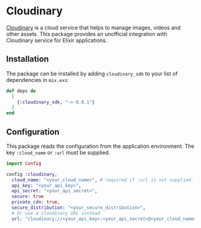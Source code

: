 # Cloudinary

[Cloudinary](https://cloudinary.com) is a cloud service that helps to manage
images, videos and other assets. This package provides an unofficial
integration with Cloudinary service for Elixir applications.

## Installation

The package can be installed by adding `cloudinary_sdk` to your list of
dependencies in `mix.exs`:

```elixir
def deps do
  [
    {:cloudinary_sdk, "~> 0.0.1"}
  ]
end
```

## Configuration

This package reads the configuration from the application environment. The key
`:cloud_name` or `:url` must be supplied.

```elixir
import Config

config :cloudinary,
  cloud_name: "<your_cloud_name>", # required if :url is not supplied.
  api_key: "<your_api_key>",
  api_secret: "<your_api_secret>",
  secure: true
  private_cdn: true,
  secure_distribution: "<your_secure_distribution>",
  # Or use a cloudinary URL instead
  url: "cloudinary://<your_api_key>:<your_api_secret>@<your_cloud_name>/<your_secure_distribution>"
```
